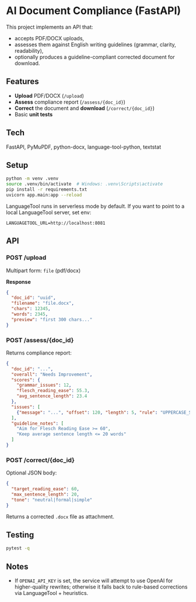 # AI Document Compliance (FastAPI)

This project implements an API that:
- accepts PDF/DOCX uploads,
- assesses them against English writing guidelines (grammar, clarity, readability),
- optionally produces a guideline-compliant corrected document for download.

## Features
- **Upload** PDF/DOCX (`/upload`)
- **Assess** compliance report (`/assess/{doc_id}`)
- **Correct** the document and **download** (`/correct/{doc_id}`)
- Basic **unit tests**

## Tech
FastAPI, PyMuPDF, python-docx, language-tool-python, textstat

## Setup

```bash
python -m venv .venv
source .venv/bin/activate  # Windows: .venv\Scripts\activate
pip install -r requirements.txt
uvicorn app.main:app --reload
```

LanguageTool runs in serverless mode by default. If you want to point to a local LanguageTool server, set env:
```
LANGUAGETOOL_URL=http://localhost:8081
```

## API

### POST /upload
Multipart form: `file` (pdf/docx)

**Response**
```json
{
  "doc_id": "uuid",
  "filename": "file.docx",
  "chars": 12345,
  "words": 2345,
  "preview": "first 300 chars..."
}
```

### POST /assess/{doc_id}
Returns compliance report:
```json
{
  "doc_id": "...",
  "overall": "Needs Improvement",
  "scores": {
    "grammar_issues": 12,
    "flesch_reading_ease": 55.3,
    "avg_sentence_length": 23.4
  },
  "issues": [
    {"message": "...", "offset": 120, "length": 5, "rule": "UPPERCASE_SENTENCE_START"}
  ],
  "guideline_notes": [
    "Aim for Flesch Reading Ease >= 60",
    "Keep average sentence length <= 20 words"
  ]
}
```

### POST /correct/{doc_id}
Optional JSON body:
```json
{
  "target_reading_ease": 60,
  "max_sentence_length": 20,
  "tone": "neutral|formal|simple"
}
```
Returns a corrected `.docx` file as attachment.

## Testing
```bash
pytest -q
```

## Notes
- If `OPENAI_API_KEY` is set, the service will attempt to use OpenAI for higher-quality rewrites; otherwise it falls back to rule-based corrections via LanguageTool + heuristics.
